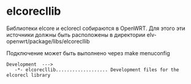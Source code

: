 # elcorecllib

Библиотеки elcore и eclorecl собираются в OpenWRT.
Для этого эти источники должны быть расположены в директории
elv-openwrt/package/libs/elcorecllib

Подключение может быть выполнено через make menuconfig
```
Development  --->
   -*- elcorecllib................... Development files for the elcorecl library
```
